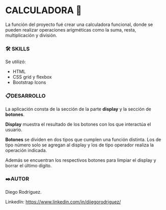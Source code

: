 
# CALCULADORA 🧮

La función del proyecto fué crear una calculadora funcional, donde se pueden realizar operaciones arigméticas como la suma, resta, multiplicación y división.

### 🛠 SKILLS
Se utilizó:
 - HTML
 - CSS grid y flexbox
 - Bootstrap Icons

### 📋DESARROLLO

La aplicación consta de la sección de la parte **display** y la sección de **botones**.

**Display** muestra el resultado de los botones con los que interactúa el usuario.

**Botones** se dividen en dos tipos que cumplen una función distinta. Los de tipo número solo se agregan al display y los de tipo operador realiza la operación indicada.

Además se encuentran los respectivos botones para limpiar el display y borrar el último dígito.

### ✒️AUTOR
Diego Rodríguez.

LinkedIn: https://www.linkedin.com/in/diiegorodriguez/